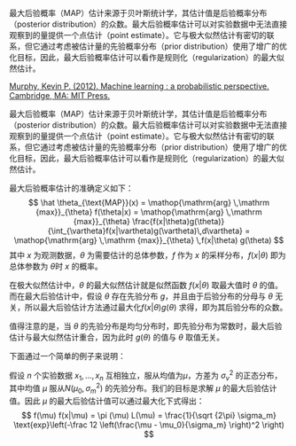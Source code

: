 最大后验概率（MAP）估计来源于贝叶斯统计学，其估计值是后验概率分布（posterior distribution）的众数。最大后验概率估计可以对实验数据中无法直接观察到的量提供一个点估计（point estimate）。它与极大似然估计有密切的联系，但它通过考虑被估计量的先验概率分布（prior distribution）使用了增广的优化目标，因此，最大后验概率估计可以看作是规则化（regularization）的最大似然估计。

[Murphy, Kevin P. (2012). Machine learning : a probabilistic perspective. Cambridge, MA: MIT Press.](https://www.jiqizhixin.com/graph/technologies/496f2bac-fafd-4c1f-83cc-5776e04065d3)

最大后验概率（MAP）估计来源于贝叶斯统计学，其估计值是后验概率分布（posterior distribution）的众数。最大后验概率估计可以对实验数据中无法直接观察到的量提供一个点估计（point estimate）。它与极大似然估计有密切的联系，但它通过考虑被估计量的先验概率分布（prior distribution）使用了增广的优化目标，因此，最大后验概率估计可以看作是规则化（regularization）的最大似然估计。

最大后验概率估计的准确定义如下：
$$
\hat \theta_{\text{MAP}}(x) = \mathop{\mathrm{arg} \,\mathrm {max}}_{\theta} f(\theta|x) = \mathop{\mathrm{arg} \,\mathrm {max}}_{\theta} \frac{f(x|\theta)g(\theta)}{\int_{\vartheta}f(x|\vartheta)g(\vartheta)\,d\vartheta} = \mathop{\mathrm{arg} \,\mathrm {max}}_{\theta} \,f(x|\theta) g(\theta)
$$
其中 $x$ 为观测数据，$\theta$ 为需要估计的总体参数，$f$ 作为 $x$ 的采样分布，$f(x|\theta)$ 即为总体参数为 $\theta$时 $x$ 的概率。

在极大似然估计中，$\theta$ 的最大似然估计就是似然函数 $f(x|\theta)$ 取最大值时 $\theta$ 的值。而在最大后验估计中，假设 $\theta$ 存在先验分布 $g$，并且由于后验分布的分母与 $\theta$ 无关，所以最大后验估计方法通过最大化$f(x|\theta) g(\theta)$ 求得，即为其后验分布的众数。

值得注意的是，当 $\theta$ 的先验分布是均匀分布时，即先验分布为常数时，最大后验估计与最大似然估计重合，因为此时 $g(\theta)$ 的值与 $\theta$ 取值无关。

下面通过一个简单的例子来说明：

假设 $n$ 个实验数据 $x_1,...,x_n$ 互相独立，服从均值为$\mu$，方差为 $\sigma^2_v$ 的正态分布，其中均值 $\mu$ 服从$N(\mu_0,\sigma^2_m)$ 的先验分布。我们的目标是求解 $\mu$ 的最大后验估计值。因此 $\mu$ 的最大后验估计值可以通过最大化下式得出：
$$
f(\mu) f(x|\mu) = \pi (\mu) L(\mu) = \frac{1}{\sqrt {2\pi} \sigma_m} \text{exp}\left(-\frac 12 \left(\frac{\mu - \mu_0}{\sigma_m} \right)^2 \right) 
$$